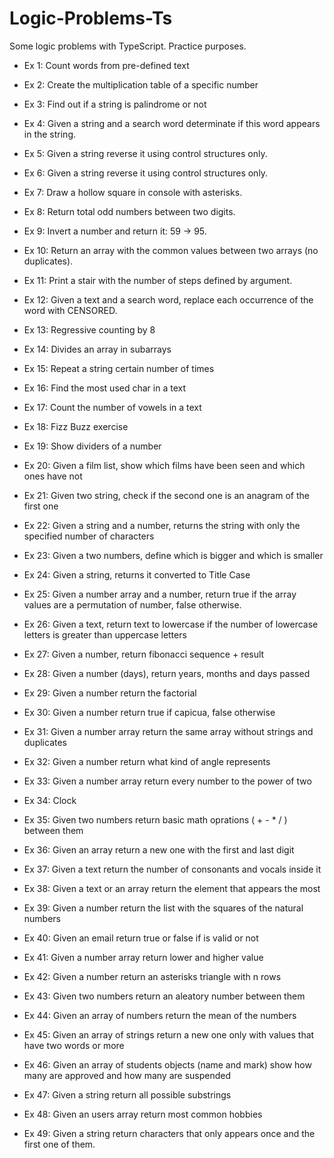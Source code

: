 # Logic-Problems-Ts
Some logic problems with TypeScript. Practice purposes.

* Ex 1: Count words from pre-defined text

* Ex 2: Create the multiplication table of a specific number

* Ex 3: Find out if a string is palindrome or not

* Ex 4: Given a string and a search word determinate if this word appears in the string.

* Ex 5: Given a string reverse it using control structures only.

* Ex 6: Given a string reverse it using control structures only.

* Ex 7: Draw a hollow square in console with asterisks.

* Ex 8: Return total odd numbers between two digits.

* Ex 9: Invert a number and return it: 59 -> 95.

* Ex 10: Return an array with the common values between two arrays (no duplicates).

* Ex 11: Print a stair with the number of steps defined by argument.

* Ex 12: Given a text and a search word, replace each occurrence of the word with CENSORED.

* Ex 13: Regressive counting by 8

* Ex 14: Divides an array in subarrays

* Ex 15: Repeat a string certain number of times

* Ex 16: Find the most used char in a text

* Ex 17: Count the number of vowels in a text

* Ex 18: Fizz Buzz exercise

* Ex 19: Show dividers of a number

* Ex 20: Given a film list, show which films have been seen and which ones have not

* Ex 21: Given two string, check if the second one is an anagram of the first one

* Ex 22: Given a string and a number, returns the string with only the specified number of characters

* Ex 23: Given a two numbers, define which is bigger and which is smaller

* Ex 24: Given a string, returns it converted to Title Case

* Ex 25: Given a number array and a number, return true if the array values are a permutation of number, false otherwise.

* Ex 26: Given a text, return text to lowercase if the number of lowercase letters is greater than uppercase letters 

* Ex 27: Given a number, return fibonacci sequence + result 

* Ex 28: Given a number (days), return years, months and days passed

* Ex 29: Given a number return the factorial

* Ex 30: Given a number return true if capicua, false otherwise

* Ex 31: Given a number array return the same array without strings and duplicates

* Ex 32: Given a number return what kind of angle represents

* Ex 33: Given a number array return every number to the power of two

* Ex 34: Clock

* Ex 35: Given two numbers return basic math oprations ( + - * / ) between them

* Ex 36: Given an array return a new one with the first and last digit

* Ex 37: Given a text return the number of consonants and vocals inside it

* Ex 38: Given a text or an array return the element that appears the most

* Ex 39: Given a number return the list with the squares of the natural numbers

* Ex 40: Given an email return true or false if is valid or not

* Ex 41: Given a number array return lower and higher value

* Ex 42: Given a number return an asterisks triangle with n rows

* Ex 43: Given two numbers return an aleatory number between them

* Ex 44: Given an array of numbers return the mean of the numbers

* Ex 45: Given an array of strings return a new one only with values that have two words or more

* Ex 46: Given an array of students objects (name and mark) show how many are approved and how many are suspended

* Ex 47: Given a string return all possible substrings

* Ex 48: Given an users array return most common hobbies

* Ex 49: Given a string return characters that only appears once and the first one of them.
